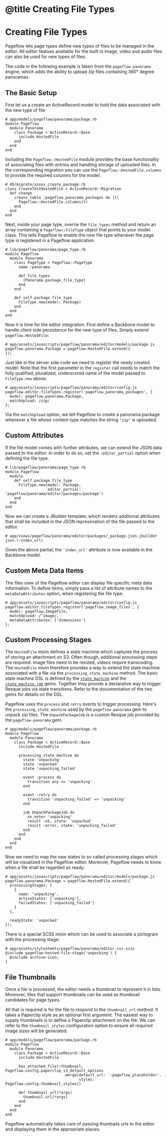 # @title Creating File Types

# Creating File Types

Pageflow lets page types define new types of files to be managed in
the editor. All editor featues available for the built in image, video
and audio files can also be used for new types of files.

The code in the following example is taken from the
`pageflow-panorama` engine, which adds the ability to upload zip files
containing 360° degree panoramas.

## The Basic Setup

First let us a create an ActiveRecord model to hold the data
associated with the new type of file:

    # app/models/pageflow/panorama/package.rb
    module Pageflow
      module Panorama
        class Package < ActiveRecord::Base
          include HostedFile
        end
      end
    end

Including the `Pageflow::HostedFile` module provides the base
functionality of associating files with entries and handling storage
of uploaded files. In the corresponding migration you can use the
`Pageflow::HostedFile.columns` to provide the required columns for the
model.

    # db/migrate/xxxxx_create_package.rb
    class CreateTestHostedFile < ActiveRecord::Migration
      def change
        create_table :pageflow_panorama_packages do |t|
          Pageflow::HostedFile.columns(t)
        end
      end
    end

Next, inside your page type, overrie the `file_types` method and
return an array containing a `Pageflow::FileType` object that points
to your model class. This tells Pageflow to enable the new file type
whenever the page type is registered in a Pageflow application.

    # lib/pageflow/panorama/page_type.rb
    module Pageflow
      module Panorama
        class PageType < Pageflow::PageType
          name :panorama

          def file_types
            [Panorama.package_file_type]
          end
        end

        def self.package_file_type
          FileType.new(model: Package)
        end
      end
    end

Now it is time for the editor integration. First define a Backbone
model to handle client side persistence for the new type of
files. Simply extend `pageflow.HostedFile`:

    # app/assets/javascripts/pageflow/panorama/editor/models/package.js
    pageflow.panorama.Package = pageflow.HostedFile.extend({
    });

Just like in the server side code we need to register the newly
created model. Note that the first parameter in the `register` call
needs to match the fully qualified, pluralized, underscored name of
the model passed to `FileType.new` above.

    # app/assets/javascripts/pageflow/panorama/editor/config.js
    pageflow.editor.fileTypes.register('pageflow_panorama_packages', {
      model: pageflow.panorama.Package,
      matchUpload: /zip/
    };

Via the `matchUpload` option, we tell Pageflow to create a panorama
package whenever a file whose content type matches the string `"zip"`
is uploaded.

## Custom Attributes

If the file model comes with further attributes, we can extend the
JSON data passed to the editor. In order to do so, set the
`:editor_partial` option when defining the file type.

    # lib/pageflow/panorama/page_type.rb
    module Pageflow
      module
        def self.package_file_type
          FileType.new(model: Package,
                       editor_partial: 'pageflow/panorama/editor/packages/package')
        end
      end
    end

Now we can create a JBuilder template, which renders additional
attributes that shall be included in the JSON represenation of the
file passed to the editor.

    # app/views/pageflow/panorama/editor/packages/_package.json.jbuilder
    json.(:index_url)

Given the above partial, the `'index_url'` attribute is now available
in the Backbone model.

## Custom Meta Data Items

The files view of the Pageflow editor can display file specific meta
data information. To define items, simply pass a list of attribute
names to the `metaDataAttributes` option, when registering the file
type.

    # app/assets/javascripts/pageflow/panorama/editor/config.js
    pageflow.editor.fileTypes.register('pageflow_image_files', {
      model: pageflow.ImageFile,
      matchUpload: /^image/,
      metaDataAttributes: ['dimensions']
    };

## Custom Processing Stages

The `HostedFile` mixin defines a state machine which captures the
process of storing an attachment on S3. Often though, additional
processing steps are required: image files need to be resized, videos
require transcoding. The `HostedFile` mixin therefore provides a way
to extend the state machine associated with a file via the
`processing_state_machine` method. The basic state machine DSL is
defined by the
[`state_machine`](https://github.com/pluginaweek/state_machine) and
the
[`state_machine_job`](https://github.com/codevise/state_machine_job)
gems. Together they provide a declarative way to trigger Resque jobs
via state transitions. Refer to the documentation of the two gems for
details on the DSL.

Pageflow uses the `process` and `retry` events to trigger
processing. Here's the `processing_state_machine` used by the
`pageflow-panorama` gem to unpack zip files. The `UnpackPackageJob` is
a custom Resque job provided by the `pageflow-panorama` gem.

    # app/models/pageflow/panorama/package.rb
    module Pageflow
      module Panorama
        class Package < ActiveRecord::Base
          include HostedFile

          processing_state_machine do
            state 'unpacking'
            state 'unpacked'
            state 'unpacking_failed'

            event :process do
              transition any => 'unpacking'
            end

            event :retry do
              transition 'unpacking_failed' => 'unpacking'
            end

            job UnpackPackageJob do
              on_enter 'unpacking'
              result :ok, state: 'unpacked'
              result :error, state: 'unpacking_failed'
            end
          end
        end
      end
    end

Now we need to map the new states to so called processing stages which
will be visualized in the Pageflow editor. Moreover, Pageflow needs to
know when a file shall be regarded as ready.

    # app/assets/javascripts/pageflow/panorama/editor/models/package.js
    pageflow.panorama.Package = pageflow.HostedFile.extend({
      processingStages: [
        {
          name: 'unpacking',
          activeStates: ['unpacking'],
          failedStates: ['unpacking_failed']
        }
      ],

      readyState: 'unpacked'
    });

There is a special SCSS mixin which can be used to associate a
pictogram with the processing stage:

    # app/assets/stylesheets/pageflow/panorama/editor.css.scss
    @include pageflow-hosted-file-stage('unpacking') {
      @include archive-icon;
    }

## File Thumbnails

Once a file is processed, the editor needs a thumbnail to represent it
in lists. Moreover, files that support thumbnails can be used as
thumbnail candidates for page types.

All that is required is for the file to respond to the `thumbnail_url`
method. It takes a Paperclip style as an optional first argument. The
easiest way to supply thumbnails is to define a Paperclip attachment
on the file. We can refer to the `thumbnail_styles` configuration
option to ensure all required image sizes will be generated.

    # app/models/pageflow/panorama/package.rb
    module Pageflow
      module Panorama
        class Package < ActiveRecord::Base
          include HostedFile

          has_attached_file(:thumbnail, Pageflow.config.paperclip_s3_default_options
                              .merge(default_url: ':pageflow_placeholder',
                                     styles: Pageflow.config.thumbnail_styles))

          def thumbnail_url(*args)
            thumbnail.url(*args)
          end
        end
      end
    end

Pageflow automatically takes care of passing thumbails urls to the
editor and displaying them in the appropriate places.
